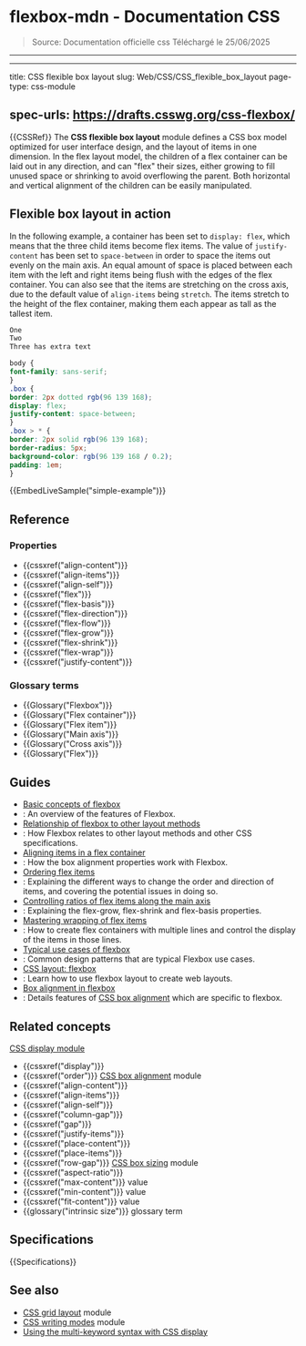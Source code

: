 # flexbox-mdn - Documentation CSS

> Source: Documentation officielle css
> Téléchargé le 25/06/2025

---

---
title: CSS flexible box layout
slug: Web/CSS/CSS_flexible_box_layout
page-type: css-module
## spec-urls: https://drafts.csswg.org/css-flexbox/
{{CSSRef}}
The **CSS flexible box layout** module defines a CSS box model optimized for user interface design, and the layout of items in one dimension. In the flex layout model, the children of a flex container can be laid out in any direction, and can "flex" their sizes, either growing to fill unused space or shrinking to avoid overflowing the parent. Both horizontal and vertical alignment of the children can be easily manipulated.
## Flexible box layout in action
In the following example, a container has been set to `display: flex`, which means that the three child items become flex items. The value of `justify-content` has been set to `space-between` in order to space the items out evenly on the main axis. An equal amount of space is placed between each item with the left and right items being flush with the edges of the flex container. You can also see that the items are stretching on the cross axis, due to the default value of `align-items` being `stretch`. The items stretch to the height of the flex container, making them each appear as tall as the tallest item.
```html live-sample___simple-example
One
Two
Three has extra text
```
```css live-sample___simple-example
body {
font-family: sans-serif;
}
.box {
border: 2px dotted rgb(96 139 168);
display: flex;
justify-content: space-between;
}
.box > * {
border: 2px solid rgb(96 139 168);
border-radius: 5px;
background-color: rgb(96 139 168 / 0.2);
padding: 1em;
}
```
{{EmbedLiveSample("simple-example")}}
## Reference
### Properties
- {{cssxref("align-content")}}
- {{cssxref("align-items")}}
- {{cssxref("align-self")}}
- {{cssxref("flex")}}
- {{cssxref("flex-basis")}}
- {{cssxref("flex-direction")}}
- {{cssxref("flex-flow")}}
- {{cssxref("flex-grow")}}
- {{cssxref("flex-shrink")}}
- {{cssxref("flex-wrap")}}
- {{cssxref("justify-content")}}
### Glossary terms
- {{Glossary("Flexbox")}}
- {{Glossary("Flex container")}}
- {{Glossary("Flex item")}}
- {{Glossary("Main axis")}}
- {{Glossary("Cross axis")}}
- {{Glossary("Flex")}}
## Guides
- [Basic concepts of flexbox](/en-US/docs/Web/CSS/CSS_flexible_box_layout/Basic_concepts_of_flexbox)
- : An overview of the features of Flexbox.
- [Relationship of flexbox to other layout methods](/en-US/docs/Web/CSS/CSS_flexible_box_layout/Relationship_of_flexbox_to_other_layout_methods)
- : How Flexbox relates to other layout methods and other CSS specifications.
- [Aligning items in a flex container](/en-US/docs/Web/CSS/CSS_flexible_box_layout/Aligning_items_in_a_flex_container)
- : How the box alignment properties work with Flexbox.
- [Ordering flex items](/en-US/docs/Web/CSS/CSS_flexible_box_layout/Ordering_flex_items)
- : Explaining the different ways to change the order and direction of items, and covering the potential issues in doing so.
- [Controlling ratios of flex items along the main axis](/en-US/docs/Web/CSS/CSS_flexible_box_layout/Controlling_ratios_of_flex_items_along_the_main_axis)
- : Explaining the flex-grow, flex-shrink and flex-basis properties.
- [Mastering wrapping of flex items](/en-US/docs/Web/CSS/CSS_flexible_box_layout/Mastering_wrapping_of_flex_items)
- : How to create flex containers with multiple lines and control the display of the items in those lines.
- [Typical use cases of flexbox](/en-US/docs/Web/CSS/CSS_flexible_box_layout/Typical_use_cases_of_flexbox)
- : Common design patterns that are typical Flexbox use cases.
- [CSS layout: flexbox](/en-US/docs/Learn_web_development/Core/CSS_layout/Flexbox)
- : Learn how to use flexbox layout to create web layouts.
- [Box alignment in flexbox](/en-US/docs/Web/CSS/CSS_box_alignment/Box_alignment_in_flexbox)
- : Details features of [CSS box alignment](/en-US/docs/Web/CSS/CSS_box_alignment) which are specific to flexbox.
## Related concepts
[CSS display module](/en-US/docs/Web/CSS/CSS_display)
- {{cssxref("display")}}
- {{cssxref("order")}}
[CSS box alignment](/en-US/docs/Web/CSS/CSS_box_alignment) module
- {{cssxref("align-content")}}
- {{cssxref("align-items")}}
- {{cssxref("align-self")}}
- {{cssxref("column-gap")}}
- {{cssxref("gap")}}
- {{cssxref("justify-items")}}
- {{cssxref("place-content")}}
- {{cssxref("place-items")}}
- {{cssxref("row-gap")}}
[CSS box sizing](/en-US/docs/Web/CSS/CSS_box_sizing) module
- {{cssxref("aspect-ratio")}}
- {{cssxref("max-content")}} value
- {{cssxref("min-content")}} value
- {{cssxref("fit-content")}} value
- {{glossary("intrinsic size")}} glossary term
## Specifications
{{Specifications}}
## See also
- [CSS grid layout](/en-US/docs/Web/CSS/CSS_grid_layout) module
- [CSS writing modes](/en-US/docs/Web/CSS/CSS_writing_modes) module
- [Using the multi-keyword syntax with CSS display](/en-US/docs/Web/CSS/CSS_display/multi-keyword_syntax_of_display)